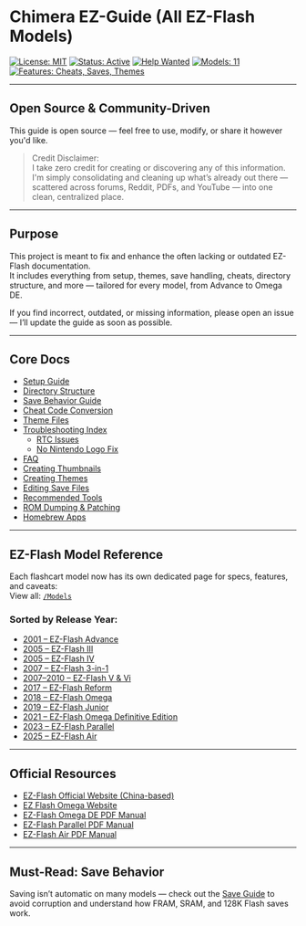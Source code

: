 # Chimera EZ-Guide (All EZ-Flash Models)

[![License: MIT](https://img.shields.io/badge/license-MIT-blue.svg)]()
[![Status: Active](https://img.shields.io/badge/status-active-brightgreen.svg)]()
[![Help Wanted](https://img.shields.io/badge/contributions-welcome-blue)](../../issues)
[![Models: 11](https://img.shields.io/badge/models-11-blueviolet)](./Models)
[![Features: Cheats, Saves, Themes](https://img.shields.io/badge/features-cheats%2C%20saves%2C%20themes-orange)](./Docs/Save.md)


---

## Open Source & Community-Driven

This guide is open source — feel free to use, modify, or share it however you'd like.

> Credit Disclaimer:  
> I take zero credit for creating or discovering any of this information.  
> I'm simply consolidating and cleaning up what’s already out there — scattered across forums, Reddit, PDFs, and YouTube — into one clean, centralized place.

---

## Purpose

This project is meant to fix and enhance the often lacking or outdated EZ-Flash documentation.  
It includes everything from setup, themes, save handling, cheats, directory structure, and more — tailored for every model, from Advance to Omega DE.

If you find incorrect, outdated, or missing information, please open an issue — I’ll update the guide as soon as possible.

---

## Core Docs

- [Setup Guide](./Docs/Setup.md)  
- [Directory Structure](./Docs/Directory_Structure.md)  
- [Save Behavior Guide](./Docs/Save.md)  
- [Cheat Code Conversion](./Tutorials/Cheats.md)  
- [Theme Files](./Docs/Theme_Files.md)  
- [Troubleshooting Index](./Troubleshooting/README.md)  
  - [RTC Issues](./Troubleshooting/Real_Time_Clock.md)  
  - [No Nintendo Logo Fix](./Troubleshooting/Crystal_Oscillator_Failure_No_Nintendo_Logo_Fix.md)  
- [FAQ](./FAQ.md)  
- [Creating Thumbnails](./Tutorials/Creating_Thumbnails.md)  
- [Creating Themes](./Tutorials/Creating_Themes.md)  
- [Editing Save Files](./Tutorials/Editing_Save_Files.md)  
- [Recommended Tools](./Docs/Recommended_Tools.md)  
- [ROM Dumping & Patching](./Tutorials/ROM_Dumping_and_Patching.md)  
- [Homebrew Apps](./Docs/Homebrew.md)

---

## EZ-Flash Model Reference

Each flashcart model now has its own dedicated page for specs, features, and caveats:  
View all: [`/Models`](./Models)

### Sorted by Release Year:
- [2001 – EZ-Flash Advance](./Models/GBA/2001_EZ-Flash_Advance.md)  
- [2005 – EZ-Flash III](./Models/GBA/2005_EZ-Flash_III.md)  
- [2005 – EZ-Flash IV](./Models/GBA/2005_EZ-Flash_IV.md)  
- [2007 – EZ-Flash 3-in-1](./Models/GBA_NDS/2007_EZ-Flash_3in1.md)  
- [2007–2010 – EZ-Flash V & Vi](./Models/GBA_NDS/2007_2010_EZ-Flash_V_Vi.md)  
- [2017 – EZ-Flash Reform](./Models/GBA/2017_EZ-Flash_Reform.md)  
- [2018 – EZ-Flash Omega](./Models/GBA/2018_EZ-Flash_Omega.md)  
- [2019 – EZ-Flash Junior](./Models/GB/2019_EZ-Flash_Junior.md)  
- [2021 – EZ-Flash Omega Definitive Edition](./Models/GBA/2021_EZ-Flash_Omega_Definitive_Edition.md)  
- [2023 – EZ-Flash Parallel](./Models/All_DS/2023_EZ-Flash_Parallel.md)  
- [2025 – EZ-Flash Air](./Models/GBA/2025_EZ-Flash_Air.md)

---

## Official Resources

- [EZ-Flash Official Website (China-based)](https://www.ezflash.cn/)  
- [EZ Flash Omega Website](https://www.ezflashomega.com/)  
- [EZ-Flash Omega DE PDF Manual](https://www.ezflash.cn/omegade-en.pdf)  
- [EZ-Flash Parallel PDF Manual](https://www.ezflash.cn/zip/EZP_E.pdf)  
- [EZ-Flash Air PDF Manual](https://www.ezflash.cn/air.pdf)

---

## Must-Read: Save Behavior

Saving isn’t automatic on many models — check out the [Save Guide](./Docs/Save.md) to avoid corruption and understand how FRAM, SRAM, and 128K Flash saves work.
